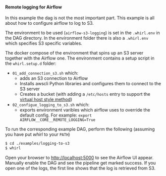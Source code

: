 #### Remote logging for Airflow

In this example the dag is not the most important part. This example is all about how to configure airflow to log to S3.

The environment to be used (`airflow-s3-logging`) is set in the `.whirl.env` in the DAG directory. In the environment folder there is also a `.whirl.env` which specifies S3 specific variables.

The docker compose of the environment that spins up an S3 server together with the Airflow one. The environment contains a setup script in the `whirl.setup.d` folder:

- `01_add_connection_s3.sh` which:
    -  adds an S3 connection to Airflow
    -  Installs awscli Python libraries and configures them to connect to the S3 server
    -  Creates a bucket (with adding a `/etc/hosts` entry to support the [virtual host style method](https://docs.aws.amazon.com/AmazonS3/latest/dev/VirtualHosting.html))
- `02_configue_logging_to_s3.sh` which:
    -  exports environment varibles which airflow uses to override the default config. For example: `export AIRFLOW__CORE__REMOTE_LOGGING=True`


To run the corresponding example DAG, perform the following (assuming you have put _whirl_ to your `PATH`)

```bash
$ cd ./examples/logging-to-s3
$ whirl
```

Open your browser to [http://localhost:5000](http://localhost:5000) to see the Airflow UI appear. Manually enable the DAG and see the pipeline get marked success. If you open one of the logs, the first line shows that the log is retrieved from S3.




